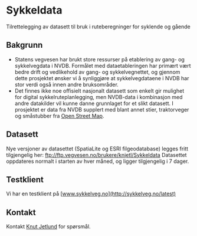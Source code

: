 
# Sykkeldata
Tilrettelegging av datasett til bruk i ruteberegninger for syklende og gående

## Bakgrunn
* Statens vegvesen har brukt store ressurser på etablering av gang- og sykkelvegdata i NVDB. Formålet med dataetableringen har primært vært bedre drift og vedlikehold av gang- og sykkelvegnettet, og gjennom dette prosjektet ønsker vi å synliggjøre at sykkelvegdataene i NVDB har stor verdi også innen andre bruksområder.
* Det finnes ikke noe offisielt nasjonalt datasett som enkelt gir mulighet for digital sykkelruteplanlegging, men NVDB-data i kombinasjon med andre datakilder vil kunne danne grunnlaget for et slikt datasett. I prosjektet er data fra NVDB supplert med blant annet stier, traktorveger og småstubber fra [Open Street Map](http://www.openstreetmap.org).

## Datasett
Nye versjoner av datasettet (SpatiaLite og ESRI filgeodatabase) legges fritt tilgjengelig her: ftp://ftp.vegvesen.no/brukere/knjetl/Sykkeldata
Datasettet oppdateres normalt i starten av hver måned, og ligger tilgjengelig i 7 dager.

## Testklient
Vi har en testklient på [www.sykkelveg.no](http://sykkelveg.no/latest)

## Kontakt
Kontakt [Knut Jetlund](mailto:knut.jetlund@vegvesen.no) for spørsmål.
